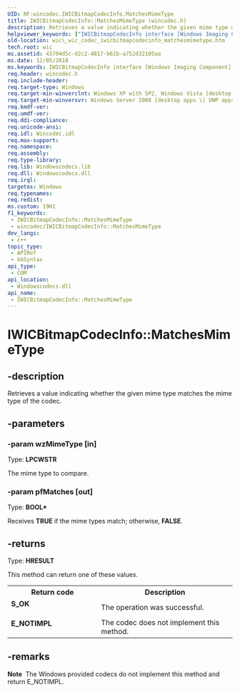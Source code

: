 ```yaml
---
UID: NF:wincodec.IWICBitmapCodecInfo.MatchesMimeType
title: IWICBitmapCodecInfo::MatchesMimeType (wincodec.h)
description: Retrieves a value indicating whether the given mime type matches the mime type of the codec.
helpviewer_keywords: ["IWICBitmapCodecInfo interface [Windows Imaging Component]","MatchesMimeType method","IWICBitmapCodecInfo.MatchesMimeType","IWICBitmapCodecInfo::MatchesMimeType","MatchesMimeType","MatchesMimeType method [Windows Imaging Component]","MatchesMimeType method [Windows Imaging Component]","IWICBitmapCodecInfo interface","_wic_codec_iwicbitmapcodecinfo_matchesmimetype","wic._wic_codec_iwicbitmapcodecinfo_matchesmimetype","wincodec/IWICBitmapCodecInfo::MatchesMimeType"]
old-location: wic\_wic_codec_iwicbitmapcodecinfo_matchesmimetype.htm
tech.root: wic
ms.assetid: 43704d5c-d2c2-4817-b61b-a752d32105aa
ms.date: 12/05/2018
ms.keywords: IWICBitmapCodecInfo interface [Windows Imaging Component],MatchesMimeType method, IWICBitmapCodecInfo.MatchesMimeType, IWICBitmapCodecInfo::MatchesMimeType, MatchesMimeType, MatchesMimeType method [Windows Imaging Component], MatchesMimeType method [Windows Imaging Component],IWICBitmapCodecInfo interface, _wic_codec_iwicbitmapcodecinfo_matchesmimetype, wic._wic_codec_iwicbitmapcodecinfo_matchesmimetype, wincodec/IWICBitmapCodecInfo::MatchesMimeType
req.header: wincodec.h
req.include-header: 
req.target-type: Windows
req.target-min-winverclnt: Windows XP with SP2, Windows Vista [desktop apps \| UWP apps]
req.target-min-winversvr: Windows Server 2008 [desktop apps \| UWP apps]
req.kmdf-ver: 
req.umdf-ver: 
req.ddi-compliance: 
req.unicode-ansi: 
req.idl: Wincodec.idl
req.max-support: 
req.namespace: 
req.assembly: 
req.type-library: 
req.lib: Windowscodecs.lib
req.dll: Windowscodecs.dll
req.irql: 
targetos: Windows
req.typenames: 
req.redist: 
ms.custom: 19H1
f1_keywords:
 - IWICBitmapCodecInfo::MatchesMimeType
 - wincodec/IWICBitmapCodecInfo::MatchesMimeType
dev_langs:
 - c++
topic_type:
 - APIRef
 - kbSyntax
api_type:
 - COM
api_location:
 - Windowscodecs.dll
api_name:
 - IWICBitmapCodecInfo::MatchesMimeType
---
```


# IWICBitmapCodecInfo::MatchesMimeType


## -description

Retrieves a value indicating whether the given mime type matches the mime type of the codec.

## -parameters

### -param wzMimeType [in]

Type: <b>LPCWSTR</b>

The mime type to compare.

### -param pfMatches [out]

Type: <b>BOOL*</b>

Receives <b>TRUE</b> if the mime types match; otherwise, <b>FALSE</b>.

## -returns

Type: <b>HRESULT</b>

This method can return one of these values.

<table>
<tr>
<th>Return code</th>
<th>Description</th>
</tr>
<tr>
<td width="40%">
<dl>
<dt><b>S_OK</b></dt>
</dl>
</td>
<td width="60%">
The operation was successful.

</td>
</tr>
<tr>
<td width="40%">
<dl>
<dt><b>E_NOTIMPL</b></dt>
</dl>
</td>
<td width="60%">
The codec does not implement this method.

</td>
</tr>
</table>

## -remarks

<div class="alert"><b>Note</b>  The Windows provided codecs do not implement this method and return E_NOTIMPL.</div>
<div> </div>

